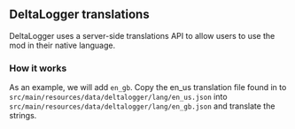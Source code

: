## DeltaLogger translations
DeltaLogger uses a server-side translations API to allow users to use the mod in
their native language. 

### How it works
As an example, we will add ``en_gb``. Copy the en_us translation file found in to `src/main/resources/data/deltalogger/lang/en_us.json`  into 
``src/main/resources/data/deltalogger/lang/en_gb.json`` and translate the strings.
